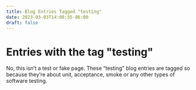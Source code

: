 ```yaml
---
title: Blog Entries Tagged "testing"
date: 2023-03-03T14:08:55-06:00
draft: false
---
```

# Entries with the tag "testing"

No, this isn’t a test or fake page. These “testing” blog entries are tagged so because they’re about unit, acceptance, smoke or any other types of software testing.